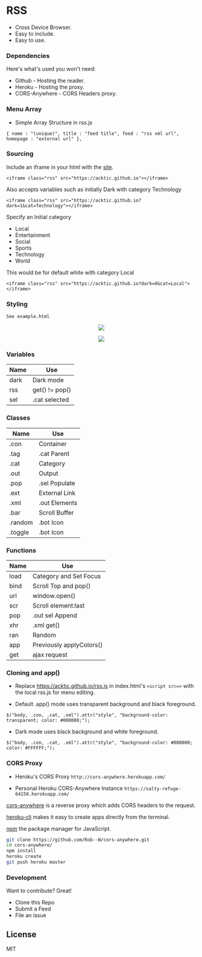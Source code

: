 # RSS

  - Cross Device Browser.
  - Easy to include.
  - Easy to use.

> 

### Dependencies

Here's what's used you won't need:

* Github - Hosting the reader.
* Heroku - Hosting the proxy.
* CORS-Anywhere - CORS Headers proxy.

### Menu Array

* Simple Array Structure in rss.js

`{ name : "(unique)", title : "feed title", feed : "rss xml url", homepage : "external url" },`

### Sourcing

Include an iframe in your html with the [site](https://acktic.github.io).

`<iframe class="rss" src="https://acktic.github.io"></iframe>`

Also accepts variables such as initially Dark with category Technology

`<iframe class="rss" src="https://acktic.github.io?dark=1&cat=Technology"></iframe>`

Specify an Initial category

* Local
* Entertainment
* Social
* Sports
* Technology
* World


This would be for default white with category Local

`<iframe class="rss" src="https://acktic.github.io?dark=0&cat=Local"></iframe>`

### Styling
`See example.html`
<p align="center"><img src="https://ackti.files.wordpress.com/2019/11/2441926678030.png"></p>
<p align="center"><img src="https://ackti.files.wordpress.com/2019/11/6482967896674.png"></p>

### Variables
| Name | Use |
| ------ | ------ |
| dark | Dark mode |
| rss | get() != pop() |
| sel | .cat selected |

### Classes
| Name | Use |
| ------ | ------ |
| .con | Container |
| .tag | .cat Parent |
| .cat | Category |
| .out | Output |
| .pop | .sel Populate |
| .ext | External Link |
| .xml | .out Elements |
| .bar | Scroll Buffer |
| .random | .bot Icon |
| .toggle | .bot Icon |

### Functions
| Name | Use |
|------|------|
| load | Category and Set Focus |
| bind | Scroll Top and pop() |
| url | window.open() |
| scr | Scroll element:last |
| pop | .out sel Append |
| xhr | .xml get() |
| ran | Random |
| app | Previously applyColors() |
| get | ajax request |
  

### Cloning and app()

 - Replace https://acktic.github.io/rss.js in index.html's `<script src=>` with the local rss.js for menu editing. 

 - Default .app() mode uses transparent background and black foreground.
  
`$("body, .con, .cat, .xml").attr("style", "background-color: transparent; color: #000000;");`

 - Dark mode uses black background and white foreground.
 
`$("body, .con, .cat, .xml").attr("style", "background-color: #000000; color: #FFFFFF;");`

 
### CORS Proxy

- Heroku's CORS Proxy
`http://cors-anywhere.herokuapp.com/`

- Personal Heroku CORS-Anywhere Instance
`https://salty-refuge-64158.herokuapp.com/`

[cors-anywhere](https://github.com/Rob--W/cors-anywhere) is a reverse proxy which adds CORS headers to the request.

[heroku-cli](https://github.com/heroku/cli) makes it easy to create apps directly from the terminal.

[npm](https://github.com/npm/cli) the package manager for JavaScript.

```sh
git clone https://github.com/Rob--W/cors-anywhere.git
cd cors-anywhere/
npm install
heroku create
git push heroku master
```

### Development

Want to contribute? Great!
- Clone this Repo
- Submit a Feed
- File an issue

License
----

MIT
